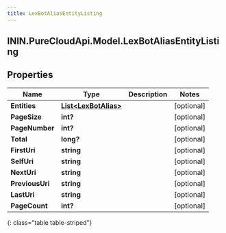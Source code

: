 ```yaml
---
title: LexBotAliasEntityListing
---
```

## ININ.PureCloudApi.Model.LexBotAliasEntityListing

## Properties

|Name | Type | Description | Notes|
|------------ | ------------- | ------------- | -------------|
| **Entities** | [**List&lt;LexBotAlias&gt;**](LexBotAlias.html) |  | [optional] |
| **PageSize** | **int?** |  | [optional] |
| **PageNumber** | **int?** |  | [optional] |
| **Total** | **long?** |  | [optional] |
| **FirstUri** | **string** |  | [optional] |
| **SelfUri** | **string** |  | [optional] |
| **NextUri** | **string** |  | [optional] |
| **PreviousUri** | **string** |  | [optional] |
| **LastUri** | **string** |  | [optional] |
| **PageCount** | **int?** |  | [optional] |
{: class="table table-striped"}


